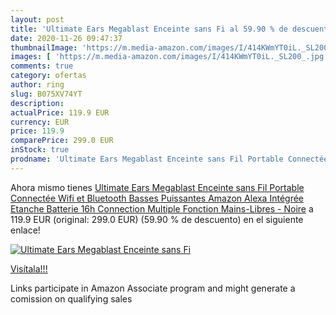```yaml
---
layout: post
title: 'Ultimate Ears Megablast Enceinte sans Fi al 59.90 % de descuento'
date: 2020-11-26 09:47:37
thumbnailImage: 'https://m.media-amazon.com/images/I/414KWmYT0iL._SL200_.jpg'
images: [ 'https://m.media-amazon.com/images/I/414KWmYT0iL._SL200_.jpg' ]
comments: true
category: ofertas
author: ring
slug: B075XV74YT
description:
actualPrice: 119.9 EUR
currency: EUR
price: 119.9
comparePrice: 299.0 EUR
inStock: true
prodname: 'Ultimate Ears Megablast Enceinte sans Fil Portable Connectée  Wifi et Bluetooth  Basses Puissantes  Amazon Alexa Intégrée  Etanche  Batterie 16h  Connection Multiple  Fonction Mains-Libres - Noire'
---
```


Ahora mismo tienes [Ultimate Ears Megablast Enceinte sans Fil Portable Connectée  Wifi et Bluetooth  Basses Puissantes  Amazon Alexa Intégrée  Etanche  Batterie 16h  Connection Multiple  Fonction Mains-Libres - Noire](https://www.amazon.fr/dp/B075XV74YT/?tag=tolees0d-21) a 119.9 EUR (original: 299.0 EUR) (59.90 %  de descuento) en el siguiente enlace!

[![Ultimate Ears Megablast Enceinte sans Fi](https://m.media-amazon.com/images/I/414KWmYT0iL._SL200_.jpg)](https://www.amazon.fr/dp/B075XV74YT/?tag=tolees0d-21)

[Visítala!!!](https://www.amazon.fr/dp/B075XV74YT/?tag=tolees0d-21)

Links participate in Amazon Associate program and might generate a comission on qualifying sales
